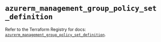 # `azurerm_management_group_policy_set_definition`

Refer to the Terraform Registry for docs: [`azurerm_management_group_policy_set_definition`](https://registry.terraform.io/providers/hashicorp/azurerm/4.38.0/docs/resources/management_group_policy_set_definition).
